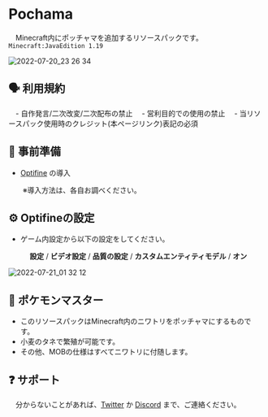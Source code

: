 # Pochama
　Minecraft内にポッチャマを追加するリソースパックです。`Minecraft:JavaEdition 1.19`

![2022-07-20_23 26 34](https://user-images.githubusercontent.com/74033831/180032927-f7a3c56d-dd68-4ad1-a323-c094c6413edd.png)


## 🗣️ 利用規約
　- 自作発言/二次改変/二次配布の禁止
　- 営利目的での使用の禁止
　- 当リソースパック使用時のクレジット(本ページリンク)表記の必須

## 📄 事前準備
 - [Optifine](https://optifine.net/downloads) の導入
 
 　　※導入方法は、各自お調べください。
 
 
 
## ⚙ Optifineの設定
 - ゲーム内設定から以下の設定をしてください。
 
    　 **設定** / **ビデオ設定** / **品質の設定** / **カスタムエンティティモデル** / **オン**
 
 

![2022-07-21_01 32 12](https://user-images.githubusercontent.com/74033831/180035832-546b5876-936f-47d5-b8e4-e4e1ecae59c4.png)



## 🐧 ポケモンマスター
 - このリソースパックはMinecraft内のニワトリをポッチャマにするものです。
 - 小麦のタネで繁殖が可能です。
 - その他、MOBの仕様はすべてニワトリに付随します。
 
 
 
## ❓ サポート
　分からないことがあれば、[Twitter](https://twitter.com/yohemal) か [Discord](https://discord.gg/Tv6pT5Y2BS) まで、ご連絡ください。

